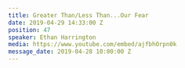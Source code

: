 ```yaml
---
title: Greater Than/Less Than...Our Fear
date: 2019-04-29 14:33:00 Z
position: 47
speaker: Ethan Harrington
media: https://www.youtube.com/embed/ajfbhOrpn0k
message_date: 2019-04-28 10:00:00 Z
---
```


